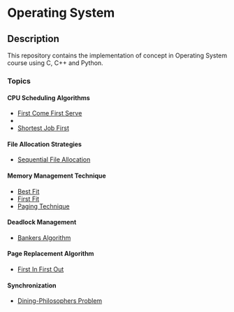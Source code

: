 <h1>Operating System</h1>

<h2>Description</h2>
<p>This repository contains the implementation of concept in Operating System course using C, C++ and Python.</p>

<h3>Topics</h3>

<h4>CPU Scheduling Algorithms</h4>
<ul>
    <li><a href="https://github.com/muqriqawiem/Operating-System/tree/main/src/First-Come-First-Serve" target="_blank">First Come First Serve<a><li>
    <li><a href="#" target="_blank">Shortest Job First</a></li>
</ul>

<h4>File Allocation Strategies</h4>
<ul>
    <li><a href="#" target="_blank">Sequential File Allocation</a></li>
</ul>

<h4>Memory Management Technique</h4>
<ul>
    <li><a href="#" target="_blank">Best Fit</a></li>
    <li><a href="#" target="_blank">First Fit</a></li>
    <li><a href="#" target="_blank">Paging Technique</a></li>
</ul>

<h4>Deadlock Management</h4>
<ul>
    <li><a href="#" target="_blank">Bankers Algorithm</a></li>
</ul>

<h4>Page Replacement Algorithm</h4>
<ul>
    <li><a href="#" target="_blank">First In First Out</a></li>
</ul>

<h4>Synchronization</h4>
<ul>
    <li><a href="#" target="_blank">Dining-Philosophers Problem</a></li>
</ul>